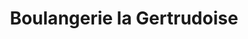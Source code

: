 ---
title: "Boulangerie la Gertrudoise"
url: /becancour/boulangerie-la-gertrudoise/
shop: bakery
---